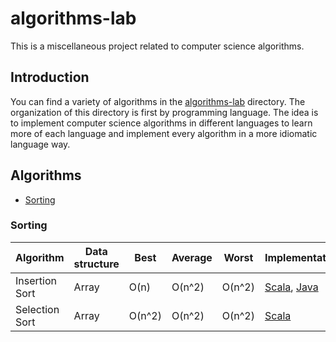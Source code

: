 # algorithms-lab
This is a miscellaneous project related to computer science algorithms.

## Introduction
You can find a variety of algorithms in the [algorithms-lab](https://github.com/juanitodread/algorithms-lab/tree/master/algorithms-lab) directory. The organization of this directory is first by programming language. The idea is to implement computer science algorithms in different languages to learn more of each language and implement every algorithm in a more idiomatic language way.

## Algorithms
* [Sorting](#sorting)

### Sorting
|Algorithm               |Data structure     |Best            |Average          |Worst            |Implementations          |
|------------------------|-------------------|----------------|-----------------|-----------------|-------------------------|
|Insertion Sort          |Array              |O(n)            |O(n^2)           |O(n^2)           |[Scala](https://github.com/juanitodread/algorithms-lab/blob/master/algorithms-lab/scala/src/main/scala/org/juanitodread/algorithmslab/sorting/InsertionSort.scala),  [Java](https://github.com/juanitodread/algorithms-lab/blob/master/algorithms-lab/java/src/main/java/org/juanitodread/algorithmslab/sorting/InsertionSort.java)|
|Selection Sort          |Array              |O(n^2)          |O(n^2)           |O(n^2)           |[Scala](https://github.com/juanitodread/algorithms-lab/blob/master/algorithms-lab/scala/src/main/scala/org/juanitodread/algorithmslab/sorting/SelectionSort.scala)|
